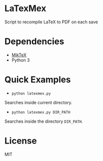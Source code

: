 # LaTexMex
Script to recompile LaTeX to PDF on each save

# Dependencies
- [MikTeX](https://miktex.org/download)
- Python 3

# Quick Examples
- `python latexmex.py`

Searches inside current directory.

- `python latexmex.py DIR_PATH`

Searches inside the directory `DIR_PATH`.

# License
MIT
